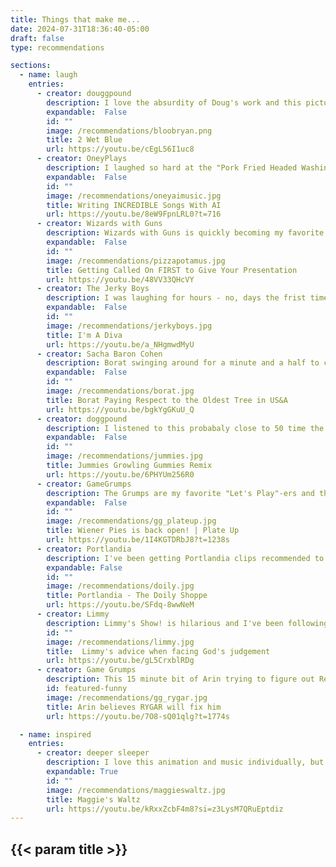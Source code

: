 ```yaml
---
title: Things that make me...
date: 2024-07-31T18:36:40-05:00
draft: false
type: recommendations

sections:
  - name: laugh
    entries:
      - creator: douggpound
        description: I love the absurdity of Doug's work and this picture of Bloob Ryan makes me laugh.
        expandable:  False
        id: ""
        image: /recommendations/bloobryan.png
        title: 2 Wet Blue
        url: https://youtu.be/cEgL56I1uc8
      - creator: OneyPlays
        description: I laughed so hard at the "Pork Fried Headed Washing Machine" song the first time that I almost passed out.
        expandable:  False
        id: ""
        image: /recommendations/oneyaimusic.jpg
        title: Writing INCREDIBLE Songs With AI
        url: https://youtu.be/8eW9FpnLRL0?t=716
      - creator: Wizards with Guns
        description: Wizards with Guns is quickly becoming my favorite troupe. The vibe in this video is great.
        expandable:  False
        id: ""
        image: /recommendations/pizzapotamus.jpg
        title: Getting Called On FIRST to Give Your Presentation
        url: https://youtu.be/48VV33QHcVY
      - creator: The Jerky Boys
        description: I was laughing for hours - no, days the frist time I heard "That's a fucking tuba".
        expandable:  False
        id: ""
        image: /recommendations/jerkyboys.jpg
        title: I'm A Diva
        url: https://youtu.be/a_NHgmwdMyU
      - creator: Sacha Baron Cohen
        description: Borat swinging around for a minute and a half to cover the tree is hilarious.
        expandable:  False
        id: ""
        image: /recommendations/borat.jpg
        title: Borat Paying Respect to the Oldest Tree in US&A
        url: https://youtu.be/bgkYgGKuU_Q
      - creator: doggpound
        description: I listened to this probabaly close to 50 time the first few days after I heard it. Be sure to turn on subtitles for the lyrics.
        expandable:  False
        id: ""
        image: /recommendations/jummies.jpg
        title: Jummies Growling Gummies Remix
        url: https://youtu.be/6PHYUm256R0
      - creator: GameGrumps
        description: The Grumps are my favorite "Let's Play"-ers and this is a great game to watch them play. This moment especially had me laughing so hard that I almost choked on my ice cream.
        expandable:  False
        id: ""
        image: /recommendations/gg_plateup.jpg
        title: Wiener Pies is back open! | Plate Up
        url: https://youtu.be/1I4KGTDRbJ8?t=1238s
      - creator: Portlandia
        description: I've been getting Portlandia clips recommended to me more on YouTube. I never watched the show, but I've been a bit of a fan of Fred Armisen for a while. Some of my favorite bits from this clip are Jeff Goldblum saying "Really?" and "It's the classic scale."
        expandable: False
        id: ""
        image: /recommendations/doily.jpg
        title: Portlandia - The Doily Shoppe
        url: https://youtu.be/SFdq-8wwNeM
      - creator: Limmy
        description: Limmy's Show! is hilarious and I've been following Limmy from that. This clip from his Twitch steam had me laughing so hard. "I like this kid. He's got balls."
        id: ""
        image: /recommendations/limmy.jpg
        title:  Limmy's advice when facing God's judgement 
        url: https://youtu.be/gL5CrxblRDg
      - creator: Game Grumps
        description: This 15 minute bit of Arin trying to figure out RetroArch menus had me losing my breath the first time I watched it.
        id: featured-funny
        image: /recommendations/gg_rygar.jpg
        title: Arin believes RYGAR will fix him 
        url: https://youtu.be/7O8-sQ01qlg?t=1774s

  - name: inspired
    entries:
      - creator: deeper sleeper
        description: I love this animation and music individually, but in combination they play off of each other really well. The agressive and distorted drums with the bouncy bass set the foundation for the melodic second bass track and the tragic vocals with heavy reverb on all elements. The animation feels like something from MTV with all the movement and being hand drawn. Stepping through frame by frame, it's easy to tell that each element is hand drawn and reveals a lot of details of how things rotate and morph into each other. It's all very impressive.
        expandable: True
        id: ""
        image: /recommendations/maggieswaltz.jpg
        title: Maggie's Waltz
        url: https://youtu.be/kRxxZcbF4m8?si=z3LysM7QRuEptdiz
---
```


## {{< param title >}}
